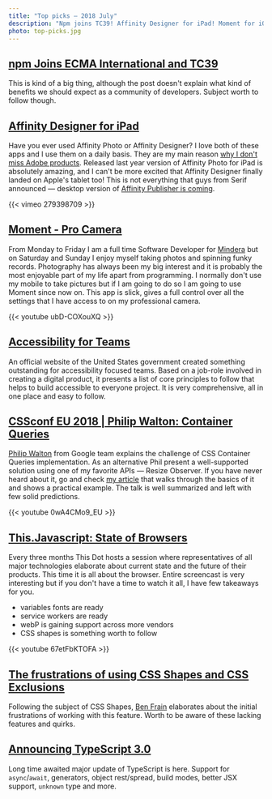 ```yaml
---
title: "Top picks — 2018 July"
description: "Npm joins TC39! Affinity Designer for iPad! Moment for iOS! Accessibility for Teams! CSS Container Queries! State of Browsers! CSS Shapes! TypeScript 3.0 and more…"
photo: top-picks.jpg
---
```


## [npm Joins ECMA International and TC39](https://blog.npmjs.org/post/175722319045/npm-joins-ecma-international-and-tc39)

This is kind of a big thing, although the post doesn't explain what kind of benefits we should expect as a community of developers. Subject worth to follow though.

## [Affinity Designer for iPad](https://affinity.serif.com/en-gb/designer/ipad/)

Have you ever used Affinity Photo or Affinity Designer? I love both of these apps and I use them on a daily basis. They are my main reason [why I don't miss Adobe products](https://pawelgrzybek.com/i-wont-miss-you-adobe/). Released last year version of Affinity Photo for iPad is absolutely amazing, and I can't be more excited that Affinity Designer finally landed on Apple's tablet too! This is not everything that guys from Serif announced — desktop version of [Affinity Publisher is coming](https://affinity.serif.com/en-gb/publisher/).

{{< vimeo 279398709 >}}

## [Moment - Pro Camera](https://www.shopmoment.com/moment-pro-camera-app)

From Monday to Friday I am a full time Software Developer for [Mindera](mindera.com) but on Saturday and Sunday I enjoy myself taking photos and spinning funky records. Photography has always been my big interest and it is probably the most enjoyable part of my life apart from programming. I normally don't use my mobile to take pictures but if I am going to do so I am going to use Moment since now on. This app is slick, gives a full control over all the settings that I have access to on my professional camera.

{{< youtube ubD-COXouXQ >}}

## [Accessibility for Teams](https://accessibility.digital.gov/)

An official website of the United States government created something outstanding for accessibility focused teams. Based on a job-role involved in creating a digital product, it presents a list of core principles to follow that helps to build accessible to everyone project. It is very comprehensive, all in one place and easy to follow. 

## [CSSconf EU 2018 | Philip Walton: Container Queries](https://youtu.be/0wA4CMo9_EU)

[Philip Walton](https://twitter.com/philwalton) from Google team explains the challenge of CSS Container Queries implementation. As an alternative Phil present a well-supported solution using one of my favorite APIs — Resize Observer. If you have never heard about it, go and check [my article](https://pawelgrzybek.com/the-resize-observer-explained/) that walks through the basics of it and shows a practical example. The talk is well summarized and left with few solid predictions.

{{< youtube 0wA4CMo9_EU >}}

## [This.Javascript: State of Browsers](https://youtu.be/67etFbKTOFA)

Every three months This Dot hosts a session where representatives of all major technologies elaborate about current state and the future of their products. This time it is all about the browser. Entire screencast is very interesting but if you don't have a time to watch it all, I have few takeaways for you.

- variables fonts are ready
- service workers are ready
- webP is gaining support across more vendors
- CSS shapes is something worth to follow

{{< youtube 67etFbKTOFA >}}

## [The frustrations of using CSS Shapes and CSS Exclusions](https://benfrain.com/the-frustrations-of-using-css-shapes-and-css-exclusions/)

Following the subject of CSS Shapes, [Ben Frain](http://twitter.com/benfrain) elaborates about the initial frustrations of working with this feature. Worth to be aware of these lacking features and quirks. 

## [Announcing TypeScript 3.0](https://blogs.msdn.microsoft.com/typescript/2018/07/30/announcing-typescript-3-0/)

Long time awaited major update of TypeScript is here. Support for `async`/`await`, generators, object rest/spread, build modes, better JSX support, `unknown` type and more.
